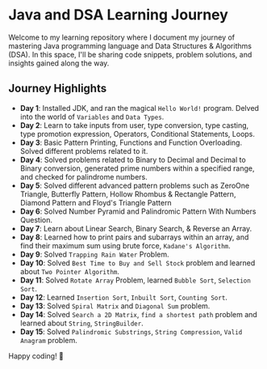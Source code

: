 # Java and DSA Learning Journey

Welcome to my learning repository where I document my journey of mastering Java programming language and Data Structures & Algorithms (DSA). In this space, I'll be sharing code snippets, problem solutions, and insights gained along the way.

## Journey Highlights

- **Day 1**: Installed JDK, and ran the magical `Hello World!` program. Delved into the world of `Variables` and `Data Types`.
- **Day 2**: Learn to take inputs from user, type conversion, type casting, type promotion expression, Operators, Conditional Statements, Loops.
- **Day 3**: Basic Pattern Printing, Functions and Function Overloading. Solved different problems related to it.
- **Day 4**: Solved problems related to Binary to Decimal and Decimal to Binary conversion, generated prime numbers within a specified range, and checked for palindrome numbers.
- **Day 5**: Solved different advanced pattern problems such as ZeroOne Triangle, Butterfly Pattern, Hollow Rhombus & Rectangle Pattern, Diamond Pattern and Floyd's Triangle Pattern
- **Day 6**: Solved Number Pyramid and Palindromic Pattern With Numbers Question.
- **Day 7**: Learn about Linear Search, Binary Search, & Reverse an Array.
- **Day 8**: Learned how to print pairs and subarrays within an array, and find their maximum sum using brute force, `Kadane's Algorithm`.
- **Day 9**: Solved `Trapping Rain Water` Problem.
- **Day 10**: Solved `Best Time to Buy and Sell Stock` problem and learned about `Two Pointer Algorithm`.
- **Day 11**: Solved `Rotate Array` Problem, learned `Bubble Sort`, `Selection Sort`.
- **Day 12**: Learned `Insertion Sort`, `Inbuilt Sort`, `Counting Sort`.
- **Day 13**: Solved `Spiral Matrix` and `Diagonal Sum` problem.
- **Day 14**: Solved `Search a 2D Matrix`, `find a shortest path` problem and learned about `String`, `StringBuilder`.
- **Day 15**: Solved `Palindromic Substrings`, `String Compression`, `Valid Anagram` problem.

Happy coding! 🌟
